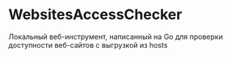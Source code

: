 # WebsitesAccessChecker
Локальный веб-инструмент, написанный на Go для проверки доступности веб-сайтов с выгрузкой из hosts
